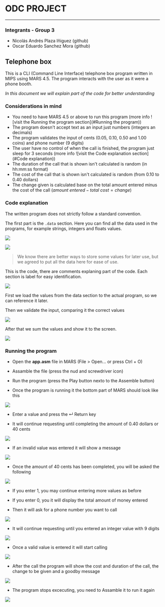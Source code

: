 # ODC PROJECT

------

### Integrants - Group 3

- Nicolás Andrés Plaza Iñiguez (github)
- Oscar Eduardo Sanchez Mora (github)

## Telephone box

This is a CLI (Command Line Interface) telephone box program written in MIPS using MARS 4.5. The program interacts with the user as it were a phone booth.

*In this document we will explain part of the code for better understanding*



### Considerations in mind

- You need to have MARS 4.5 or above to run this program (more info ![visit the Running the program section](#Running the program))
- The program doesn't accept text as an input just numbers (integers an decimals)
- The program validates the input of cents (0.05, 0.10, 0.50 and 1.00 coins) and phone number (9 digits)
- The user have no control of when the call is finished, the program just sleep for 3 seconds (more info ![visit the Code explanation section](#Code explanation))
- The duration of the call that is shown isn't calculated is random (in hh:mm:ss format)
- The cost of the call that is shown isn't calculated is random (from 0.10 to 0.40 dollars)
- The change given is calculated base on the total amount entered minus the cost of the call ($amount\ entered - total\ cost = change$) 



### Code explanation

The written program does not strictly follow a standard convention.

The first part is the `.data` section. Here you can find all the data used in the programs, for example strings, integers and floats values.

![](/images/2022-07-03-18-27-11-image.png)

![](/images/2022-07-03-18-27-24-image.png)

> We know there are better ways to store some values for later use, but we agreed to put all the data here for ease of use.



This is the code, there are comments explaning part of the code. Each section is label for easy identification.

![](/images/2022-07-03-18-40-27-image.png)

First we load the values from the data section to the actual program, so we can reference it later.

Then we validate the input, comparing it the correct values

![](/images/2022-07-03-18-48-04-image.png)

After that we sum the values and show it to the screen.

![](/images/2022-07-03-18-48-44-image.png)





### Running the program

- Open the **app.asm** file in MARS (File > Open... or press Ctrl + O)

- Assamble the file (press the nud and screwdriver icon)

- Run the program (press the Play button nexto to the Assemble button)

- Once the program is running it the bottom part of MARS should look like this

![](/images/2022-07-03-17-40-01-image.png)

- Enter a value and press the ↵ Return key

- It will continue requesting until completing the amount of 0.40 dollars or 40 cents

![](/images/2022-07-03-17-43-28-image.png)

- If an invalid value was entered it will show a message

![](/images/2022-07-03-17-43-53-image.png)

- Once the amount of 40 cents has been completed, you will be asked the following

![](/images/2022-07-03-17-46-06-image.png)

- If you enter 1, you may continue entering more values as before

- If you enter 0, you it will display the total amount of money entered

- Then it will ask for a phone number you want to call

![](/images/2022-07-03-17-53-07-image.png)

- It will continue requesting until you entered an integer value with 9 digits

![](/images/2022-07-03-17-57-53-image.png)

- Once a valid value is entered it will start calling

![](/images/2022-07-03-17-59-13-image.png)

- After the call the program will show the cost and duration of the call, the change to be given and a goodby message

![](/images/2022-07-03-18-03-50-image.png)

- The program stops excecuting, you need to Assamble it to run it again

![](/images/2022-07-03-18-05-10-image.png)
